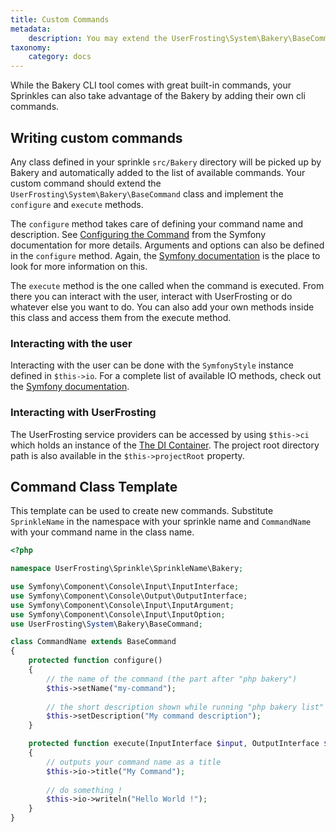 ```yaml
---
title: Custom Commands
metadata:
    description: You may extend the UserFrosting\System\Bakery\BaseCommand class to implement your own CLI commands that can be run through Bakery.
taxonomy:
    category: docs
---
```


While the Bakery CLI tool comes with great built-in commands, your Sprinkles can also take advantage of the Bakery by adding their own cli commands. 

## Writing custom commands

Any class defined in your sprinkle `src/Bakery` directory will be picked up by Bakery and automatically added to the list of available commands. Your custom command should extend the `UserFrosting\System\Bakery\BaseCommand` class and implement the `configure` and `execute` methods. 

The `configure` method takes care of defining your command name and description. See [Configuring the Command](http://symfony.com/doc/current/console.html#configuring-the-command) from the Symfony documentation for more details. Arguments and options can also be defined in the `configure` method. Again, the [Symfony documentation](http://symfony.com/doc/current/components/console/console_arguments.html) is the place to look for more information on this.

The `execute` method is the one called when the command is executed. From there you can interact with the user, interact with UserFrosting or do whatever else you want to do. You can also add your own methods inside this class and access them from the execute method. 

### Interacting with the user

Interacting with the user can be done with the `SymfonyStyle` instance defined in `$this->io`. For a complete list of available IO methods, check out the [Symfony documentation](http://symfony.com/doc/current/console/style.html#helper-methods).

### Interacting with UserFrosting

The UserFrosting service providers can be accessed by using `$this->ci` which holds an instance of the [The DI Container](/services/the-di-container). The project root directory path is also available in the `$this->projectRoot` property.

## Command Class Template 

This template can be used to create new commands. Substitute `SprinkleName` in the namespace with your sprinkle name and `CommandName` with your command name in the class name.

```php
<?php

namespace UserFrosting\Sprinkle\SprinkleName\Bakery;

use Symfony\Component\Console\Input\InputInterface;
use Symfony\Component\Console\Output\OutputInterface;
use Symfony\Component\Console\Input\InputArgument;
use Symfony\Component\Console\Input\InputOption;
use UserFrosting\System\Bakery\BaseCommand;

class CommandName extends BaseCommand
{
    protected function configure()
    {
        // the name of the command (the part after "php bakery")
        $this->setName("my-command");
        
        // the short description shown while running "php bakery list"
        $this->setDescription("My command description");
    }

    protected function execute(InputInterface $input, OutputInterface $output)
    {
        // outputs your command name as a title
        $this->io->title("My Command");
        
        // do something !
        $this->io->writeln("Hello World !");
    }
}
```
